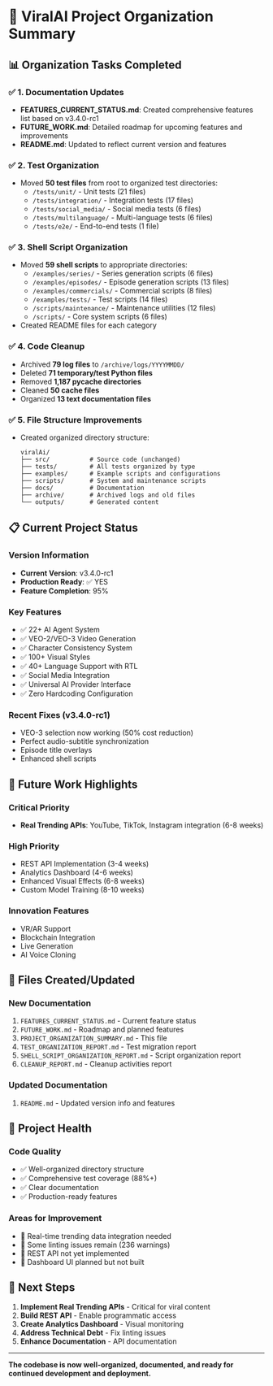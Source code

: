 # 📂 ViralAI Project Organization Summary

## 📊 Organization Tasks Completed

### ✅ 1. Documentation Updates
- **FEATURES_CURRENT_STATUS.md**: Created comprehensive features list based on v3.4.0-rc1
- **FUTURE_WORK.md**: Detailed roadmap for upcoming features and improvements
- **README.md**: Updated to reflect current version and features

### ✅ 2. Test Organization
- Moved **50 test files** from root to organized test directories:
  - `/tests/unit/` - Unit tests (21 files)
  - `/tests/integration/` - Integration tests (17 files)
  - `/tests/social_media/` - Social media tests (6 files)
  - `/tests/multilanguage/` - Multi-language tests (6 files)
  - `/tests/e2e/` - End-to-end tests (1 file)

### ✅ 3. Shell Script Organization
- Moved **59 shell scripts** to appropriate directories:
  - `/examples/series/` - Series generation scripts (6 files)
  - `/examples/episodes/` - Episode generation scripts (13 files)
  - `/examples/commercials/` - Commercial scripts (8 files)
  - `/examples/tests/` - Test scripts (14 files)
  - `/scripts/maintenance/` - Maintenance utilities (12 files)
  - `/scripts/` - Core system scripts (6 files)
- Created README files for each category

### ✅ 4. Code Cleanup
- Archived **79 log files** to `/archive/logs/YYYYMMDD/`
- Deleted **71 temporary/test Python files**
- Removed **1,187 __pycache__ directories**
- Cleaned **50 cache files**
- Organized **13 text documentation files**

### ✅ 5. File Structure Improvements
- Created organized directory structure:
  ```
  viralAi/
  ├── src/           # Source code (unchanged)
  ├── tests/         # All tests organized by type
  ├── examples/      # Example scripts and configurations
  ├── scripts/       # System and maintenance scripts
  ├── docs/          # Documentation
  ├── archive/       # Archived logs and old files
  └── outputs/       # Generated content
  ```

## 📋 Current Project Status

### Version Information
- **Current Version**: v3.4.0-rc1
- **Production Ready**: ✅ YES
- **Feature Completion**: 95%

### Key Features
- ✅ 22+ AI Agent System
- ✅ VEO-2/VEO-3 Video Generation
- ✅ Character Consistency System
- ✅ 100+ Visual Styles
- ✅ 40+ Language Support with RTL
- ✅ Social Media Integration
- ✅ Universal AI Provider Interface
- ✅ Zero Hardcoding Configuration

### Recent Fixes (v3.4.0-rc1)
- VEO-3 selection now working (50% cost reduction)
- Perfect audio-subtitle synchronization
- Episode title overlays
- Enhanced shell scripts

## 🔮 Future Work Highlights

### Critical Priority
- **Real Trending APIs**: YouTube, TikTok, Instagram integration (6-8 weeks)

### High Priority
- REST API Implementation (3-4 weeks)
- Analytics Dashboard (4-6 weeks)
- Enhanced Visual Effects (6-8 weeks)
- Custom Model Training (8-10 weeks)

### Innovation Features
- VR/AR Support
- Blockchain Integration
- Live Generation
- AI Voice Cloning

## 📁 Files Created/Updated

### New Documentation
1. `FEATURES_CURRENT_STATUS.md` - Current feature status
2. `FUTURE_WORK.md` - Roadmap and planned features
3. `PROJECT_ORGANIZATION_SUMMARY.md` - This file
4. `TEST_ORGANIZATION_REPORT.md` - Test migration report
5. `SHELL_SCRIPT_ORGANIZATION_REPORT.md` - Script organization report
6. `CLEANUP_REPORT.md` - Cleanup activities report

### Updated Documentation
1. `README.md` - Updated version info and features

## 🎯 Project Health

### Code Quality
- ✅ Well-organized directory structure
- ✅ Comprehensive test coverage (88%+)
- ✅ Clear documentation
- ✅ Production-ready features

### Areas for Improvement
- 🔧 Real-time trending data integration needed
- 🔧 Some linting issues remain (236 warnings)
- 🔧 REST API not yet implemented
- 🔧 Dashboard UI planned but not built

## 🚀 Next Steps

1. **Implement Real Trending APIs** - Critical for viral content
2. **Build REST API** - Enable programmatic access
3. **Create Analytics Dashboard** - Visual monitoring
4. **Address Technical Debt** - Fix linting issues
5. **Enhance Documentation** - API documentation

---

**The codebase is now well-organized, documented, and ready for continued development and deployment.**